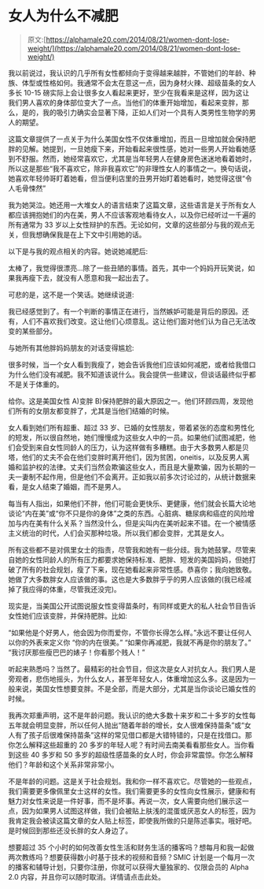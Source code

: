 # 女人为什么不减肥

> 原文:[https://alphamale20.com/2014/08/21/women-dont-lose-weight/](https://alphamale20.com/2014/08/21/women-dont-lose-weight/)

我以前说过，我认识的几乎所有女性都倾向于变得越来越胖，不管她们的年龄、种族、体型或性格如何。我通常不会太在意这一点，因为身材火辣、超级苗条的女人多长 10-15 磅实际上会让很多女人看起来更好，至少在我看来是这样，因为这让我们男人喜欢的身体部位变大了一点。当他们的体重开始增加，看起来变胖，那么，是的，我的吸引力确实会显著下降，正如人们对一个具有人类男性生物学的男人的期望。

这篇文章提供了一点关于为什么美国女性不仅体重增加，而且一旦增加就会保持肥胖的见解。她提到，一旦她瘦下来，开始看起来很性感，她对一些男人开始看她感到不舒服。然而，她经常喜欢它，尤其是当年轻男人在健身房色迷迷地看着她时，所以这是那些“我不喜欢它，除非我喜欢它”的非理性女人的事情之一。换句话说，她喜欢年轻帅哥盯着她看，但当便利店里的丑男开始盯着她看时，她觉得这很“令人毛骨悚然”

我为她哭泣。她还用一大堆女人的语言结束了这篇文章，这些语言是关于所有女人都应该拥抱她们的内在美，男人不应该客观地看待女人，以及你已经听过一千遍的所有通常为 33 岁以上女性辩护的东西。无论如何，文章的这些部分与我的观点无关，但我想确保我是在上下文中引用她的话。

以下是与我的观点相关的内容。她说她减肥后:

太棒了，我觉得很漂亮...除了一些丑陋的事情。首先，其中一个妈妈开玩笑说，如果我再瘦下去，就没有人愿意和我一起出去了。

可悲的是，这不是一个笑话。她继续说道:

我已经感觉到了。有一个判断的事情正在进行，当然嫉妒可能是背后的原因。还有，人们不喜欢我们改变。这让他们心烦意乱。这让他们面对他们认为自己无法改变的某些部分。

与她所有其他胖妈妈朋友的对话变得尴尬:

很多时候，当一个女人看到我瘦了，她会告诉我他们应该如何减肥，或者给我借口为什么他们没有减肥。我不知道该说什么。我会提供一些建议，但谈话最终似乎都不是关于体重的。

给你。这是美国女性 A)变胖 B)保持肥胖的最大原因之一。他们环顾四周，发现他们所有的女朋友都变胖了，尤其是当他们结婚的时候。

女人看到她们所有超重、超过 33 岁、已婚的女性朋友，带着紧张的态度和男性化的短发，所以很自然地，她们慢慢成为这些女人中的一员。如果他们试图减肥，他们会受到来自女性同龄人的压力，认为这样做有多糟糕。由于大多数男人都是贝塔，他们的丈夫不会在他们变胖时离开他们，因为贫困，oneitis，以及反男人离婚和监护权的法律。丈夫们当然会欺骗这些女人，而且是大量欺骗，因为长期的一夫一妻制不起作用，但是他们不会离开。正如我以前多次讨论过的，从统计数据来看，是女人结束了婚姻，而不是男人。

每当有人指出，如果他们不胖，他们可能会更快乐、更健康，他们就会长篇大论地谈论“内在美”或“你不只是你的身体”之类的东西。心脏病、糖尿病和癌症的风险增加与内在美有什么关系？当然没什么，但是尖叫内在美听起来不错。在一个被情感主义统治的时代，人们会买那种垃圾。所以我们都会变胖，尤其是女人。

所有这些都不是对佩里女士的指责，尽管我和她有一些分歧。我为她鼓掌。尽管来自她的女性同龄人的所有压力都要求她保持标准、肥胖、短发的美国妈妈，但她打破了所有的社会规划，瘦了下来，现在她看起来非常性感。恭喜你；我向她致敬。她做了大多数胖女人应该做的事。这也是大多数胖乎乎的男人应该做的(我已经减掉了我应得的体重，尽管我还没完)。

现实是，当美国公开试图说服女性变得苗条时，有同样或更大的私人社会节目告诉女性她们应该变胖，并保持肥胖。比如:

“如果他是个好男人，他会因为你而爱你，不管你长得怎么样。”永远不要让任何人以你的外表来定义你
“你的内在很美。”
“如果你再减肥，我就不再是你的朋友了。”
“我讨厌那些瘦巴巴的婊子！你看那个贱人！”

听起来熟悉吗？当然了。最精彩的社会节目，但这次是女人对抗女人。我们男人是旁观者，悲伤地摇头，为什么女人，甚至年轻女人，体重增加这么多。这是因为一般来说，美国女性想要变胖。不是全部，而是大部分，尤其是当你谈论已婚女性的时候。

我再次郑重声明，这不是年龄问题。我认识的绝大多数十来岁和二十多岁的女性每五年就会明显变胖，所以任何人抛出“随着年龄的增长，女人很难保持苗条”或“女人有了孩子后很难保持苗条”这样的常见借口都是大错特错的，只是在找借口。那你怎么解释这些超重的 20 多岁的年轻人呢？有时间去南美看看那些女人。当你看到这些 40 多岁和 50 多岁的超级性感苗条的女人时，你会非常震惊。你怎么解释他们？年龄和这个关系非常非常小。

不是年龄的问题。这是关于社会规划。我和你一样不喜欢它。尽管她的一些观点，我们需要更多像佩里女士这样的女性。我们需要更多的女性向女性展示，健康和有魅力对女性来说是一件好事，而不是坏事。再说一次，女人需要向他们展示这一点，因为如果男人试图这样做，我们会被贴上肤浅的混蛋或厌恶女人的标签，因为我肯定我会被读这篇文章的女人贴上标签，即使我所做的只是陈述事实。哦好吧。是时候回到那些还没长胖的女人身边了。

想要超过 35 个小时的如何改善女性生活和财务生活的播客吗？想每月和我一起做两次教练吗？想要获得数小时基于技术的视频和音频？SMIC 计划是一个每月一次的播客和辅导计划，只要你注册，你就可以获得大量独家的、仅限会员的 Alpha 2.0 内容，并且你可以随时取消。详情请点击此处。